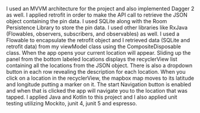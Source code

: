 I used an MVVM architecture for the project and also implemented Dagger 2 as well. I applied retrofit in 
order to make the API call to retrieve the JSON object containing the pin data. I used SQLite along with the Room 
Persistence Library to store the pin data. I used other libraries like RxJava (Flowables, observers, subscribers, 
and observables) as well. I used a Flowable to encapsulate the retrofit object and I retrieved data (SQLite and retrofit data) 
from my viewModel class using  the CompositeDisposable class. When the app opens your current location will appear. 
Sliding up the panel from the bottom labeled locations displays the recyclerView list containing all the locations 
from the JSON object. There is also a dropdown button in each row revealing the description for each location. 
When you click on a location in the recyclerView, the mapbox map moves to its latitude and longitude putting a marker on it. 
The start Navigation button is enabled and when that is clicked the app will navigate you to the location that was tapped. I
applied Java and Kotlin to this project and I also applied unit testing utilizing Mockito, junit 4, junit 5 and espresso. 
